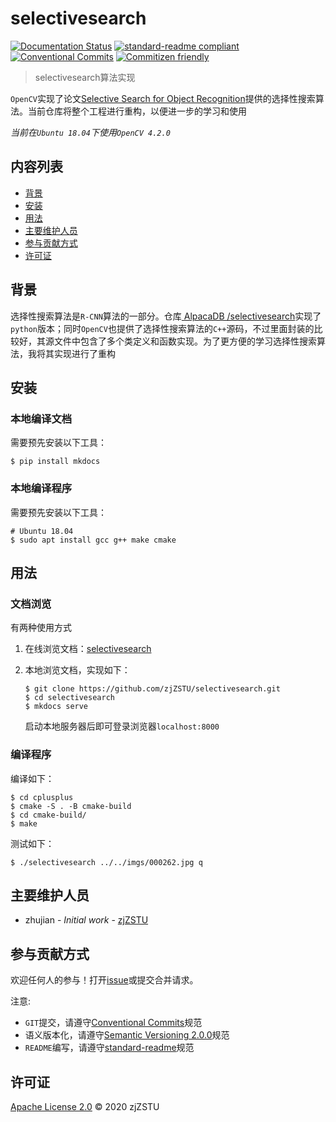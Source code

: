 # selectivesearch

[![Documentation Status](https://readthedocs.org/projects/selectivesearch/badge/?version=latest)](https://selectivesearch.readthedocs.io/zh_CN/latest/?badge=latest) [![standard-readme compliant](https://img.shields.io/badge/standard--readme-OK-green.svg?style=flat-square)](https://github.com/RichardLitt/standard-readme) [![Conventional Commits](https://img.shields.io/badge/Conventional%20Commits-1.0.0-yellow.svg)](https://conventionalcommits.org) [![Commitizen friendly](https://img.shields.io/badge/commitizen-friendly-brightgreen.svg)](http://commitizen.github.io/cz-cli/)

> selectivesearch算法实现

`OpenCV`实现了论文[Selective Search for Object Recognition](http://xueshu.baidu.com/usercenter/paper/show?paperid=b689fcf3ed998dfbb4213687367b6175&site=xueshu_se)提供的选择性搜索算法。当前仓库将整个工程进行重构，以便进一步的学习和使用

*当前在`Ubuntu 18.04`下使用`OpenCV 4.2.0`*

## 内容列表

- [背景](#背景)
- [安装](#安装)
- [用法](#用法)
- [主要维护人员](#主要维护人员)
- [参与贡献方式](#参与贡献方式)
- [许可证](#许可证)

## 背景

选择性搜索算法是`R-CNN`算法的一部分。仓库[ AlpacaDB /selectivesearch](https://github.com/AlpacaDB/selectivesearch)实现了`python`版本；同时`OpenCV`也提供了选择性搜索算法的`C++`源码，不过里面封装的比较好，其源文件中包含了多个类定义和函数实现。为了更方便的学习选择性搜索算法，我将其实现进行了重构

## 安装

### 本地编译文档

需要预先安装以下工具：

```
$ pip install mkdocs
```

### 本地编译程序

需要预先安装以下工具：

```
# Ubuntu 18.04
$ sudo apt install gcc g++ make cmake 
```

## 用法

### 文档浏览

有两种使用方式

1. 在线浏览文档：[selectivesearch](https://selectivesearch.readthedocs.io/zh_CN/latest/?badge=latest)

2. 本地浏览文档，实现如下：

    ```
    $ git clone https://github.com/zjZSTU/selectivesearch.git
    $ cd selectivesearch
    $ mkdocs serve
    ```
    启动本地服务器后即可登录浏览器`localhost:8000`

### 编译程序

编译如下：

```
$ cd cplusplus
$ cmake -S . -B cmake-build
$ cd cmake-build/
$ make
```

测试如下：

```
$ ./selectivesearch ../../imgs/000262.jpg q
```

## 主要维护人员

* zhujian - *Initial work* - [zjZSTU](https://github.com/zjZSTU)

## 参与贡献方式

欢迎任何人的参与！打开[issue](https://github.com/zjZSTU/selectivesearch/issues)或提交合并请求。

注意:

* `GIT`提交，请遵守[Conventional Commits](https://www.conventionalcommits.org/en/v1.0.0-beta.4/)规范
* 语义版本化，请遵守[Semantic Versioning 2.0.0](https://semver.org)规范
* `README`编写，请遵守[standard-readme](https://github.com/RichardLitt/standard-readme)规范

## 许可证

[Apache License 2.0](LICENSE) © 2020 zjZSTU
